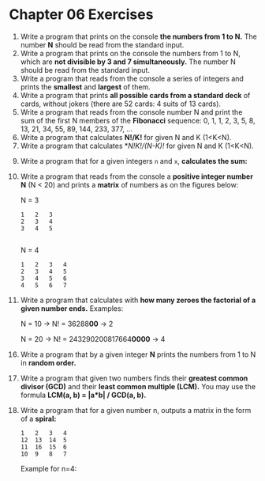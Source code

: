# Chapter 06 Exercises

1. Write a program that prints on the console **the numbers from 1 to N.** The number **N** should be read from the standard input.
2. Write a program that prints on the console the numbers from 1 to N, which are **not divisible by 3 and 7 simultaneously.** The number N should be read from the standard input.
3. Write a program that reads from the console a series of integers and prints the **smallest** and **largest** of them.
4. Write a program that prints **all possible cards from a standard deck** of cards, without jokers (there are 52 cards: 4 suits of 13 cards).
5. Write a program that reads from the console number N and print the sum of the first N members of the **Fibonacci** sequence: 0, 1, 1, 2, 3, 5, 8, 13, 21, 34, 55, 89, 144, 233, 377, …
6. Write a program that calculates **N!/K!** for given N and K (1<K<N).
7. Write a program that calculates **N!*K!/(N-K)!** for given N and K (1<K<N).
<!-- 8. In combinatorics, the Catalan numbers are calculated by the following formula:  , for n ? 0. Write a program that calculates the nth Catalan number by given n. -->
9. Write a program that for a given integers `n` and `x`, **calculates the sum:**  
10. Write a program that reads from the console a **positive integer number N** (N < 20) and prints a **matrix** of numbers as on the figures below:

	N = 3	
	```console				
	1	2	3				
	2	3	4				
	3	4	5				
							
	```	

	N = 4
	```console
	1	2	3	4
	2	3	4	5
	3	4	5	6
	4	5	6	7
	```

11. Write a program that calculates with **how many zeroes the factorial of a given number ends.** Examples:
    
	N = 10 -> N! = 36288**00** -> 2
	
	N = 20 -> N! = 243290200817664**0000** -> 4
<!-- 12. Write a program that converts a given number from decimal to binary notation (numeral system).
13. Write a program that converts a given number from binary to decimal notation.
14. Write a program that converts a given number from decimal to hexadecimal notation.
15. Write a program that converts a given number from hexadecimal to decimal notation. -->
16. Write a program that by a given integer **N** prints the numbers from 1 to N in **random order.**
17. Write a program that given two numbers finds their **greatest common divisor (GCD)** and their **least common multiple (LCM).** You may use the formula **LCM(a, b) = |a*b| / GCD(a, b).**
18. Write a program that for a given number n, outputs a matrix in the form of a **spiral:**

	```console
	1	2	3	4
	12	13	14	5
	11	16	15	6
	10	9	8	7
	```

	Example for n=4: